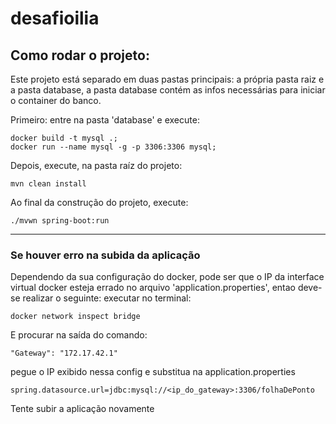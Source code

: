 # desafioilia

## Como rodar o projeto:
Este projeto está separado em duas pastas principais:
a própria pasta raiz e a pasta database, a pasta database contém as infos
necessárias para iniciar o container do banco.

Primeiro: entre na pasta 'database' e execute:
```
docker build -t mysql .;
docker run --name mysql -g -p 3306:3306 mysql;
```

Depois, execute, na pasta raíz do projeto:
```
mvn clean install
```
Ao final da construção do projeto, execute:
```
./mvwn spring-boot:run
```
---
### Se houver erro na subida da aplicação
Dependendo da sua configuração do docker, pode ser que o IP da interface
virtual docker esteja errado no arquivo 'application.properties', entao deve-se realizar o seguinte:
executar no terminal:
```
docker network inspect bridge
```
E procurar na saída do comando:
```
"Gateway": "172.17.42.1"
```
pegue o IP exibido nessa config e substitua na application.properties
```
spring.datasource.url=jdbc:mysql://<ip_do_gateway>:3306/folhaDePonto 
```
Tente subir a aplicação novamente